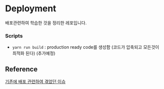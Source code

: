 # Deployment

배포관련하여 학습한 것을 정리한 레포입니다.

### Scripts

- `yarn run build` : production ready code를 생성함 (코드가 압축되고 모든것이 최적화 된다)
  (추가예정)

## Reference

[기존에 배포 관련하여 겪었던 이슈](https://github.com/sukyoungshin/TIL/blob/main/Note/portfolio.md#deploy-github-pages)
